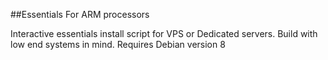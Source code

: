 ##Essentials For ARM processors

Interactive essentials install script for VPS or Dedicated servers.
Build with low end systems in mind.
Requires Debian version 8
